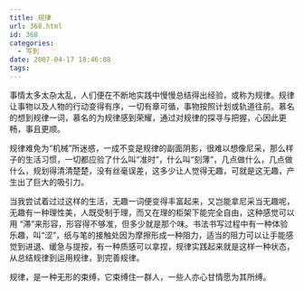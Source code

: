 ```yaml
---
title: 规律
url: 368.html
id: 368
categories:
  - 写到
date: 2007-04-17 18:46:08
tags:
---
```


事情太多太杂太乱，人们便在不断地实践中慢慢总结得出经验，或称为规律。规律让事物以及人物的行动变得有序，一切有章可循，事物按照计划或轨道往前。慕名的想到规律一词，慕名的为规律感到荣耀，通过对规律的探寻与把握，心因此更畅，事且更顺。  
  
规律难免为“机械”所迷惑，一成不变是规律的副面阴影，很难以想像尼采，那么样子的生活习惯，一切都应验了什么叫“准时”，什么叫“刻薄”，几点做什么，几点做什么，规划得清清楚楚，没有丝毫误差，这多少让人觉得无趣，可就是这无趣，产生出了巨大的吸引力。  
  
当我尝试着过过这样的生活，无趣一词便变得丰富起来，又岂能拿尼采当无趣呢，无趣有一种理性美，人既受制于理，而又在理的柜架下能完全自由，这种感觉可以用 “滞”来形容，形容得不够准，但多少就是那个味。书法书写过程中有一种体验乐趣，叫“涩”，纸与笔的接触处因为摩擦形成一种阻力，适当的阻力可以让手能感 觉到进退、缓急与提按，有一种质感可以拿捏，规律实践起来就是这样一种状态，从总结规律到运用规律，到完善规律。  
  
规律，是一种无形的束缚，它束缚住一群人，一些人亦心甘情愿为其所缚。